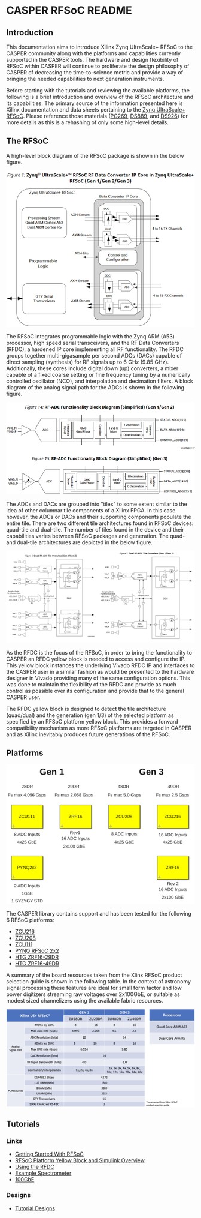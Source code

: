 # CASPER RFSoC README

## Introduction
This documentation aims to introduce Xilinx Zynq UltraScale+ RFSoC to the CASPER
community along with the platforms and capabilities currently supported in the
CASPER tools. The hardware and design flexibility of RFSoC within CASPER will
continue to proliferate the design philosophy of CASPER of decreasing the
time-to-science metric and provide a way of bringing the needed capabilities to
next generation instruments.

Before starting with the tutorials and reviewing the available platforms, the
following is a brief introduction and overview of the RFSoC architecture and its
capabilities. The primary source of the information presented here is Xilinx
documentation and data sheets pertaining to the [Zynq UltraScale+
RFSoC][xilinx-rfsoc]. Please reference those materials ([PG269][pg269],
[DS889][ds889], and [DS926][ds926]) for more details as this is a rehashing of
only some high-level details.

## The RFSoC
A high-level block diagram of the RFSoC package is shown in the below figure.

![](../../_static/img/rfsoc/readme/PG269/RFSoC-Block-Diagram.png)

The RFSoC integrates programmable logic with the Zynq ARM (A53) processor, high
speed serial transceivers, and the RF Data Converters (RFDC); a hardened IP core
implementing all RF functionality. The RFDC groups together multi-gigasample per
second ADCs (DACs) capable of direct sampling (synthesis) for RF signals up to 6
GHz (9.85 GHz). Additionally, these cores include digital down (up) converters,
a mixer capable of a fixed coarse setting or fine frequency tuning by a
numerically controlled oscillator (NCO), and interpolation and decimation
filters. A block diagram of the analog signal path for the ADCs is shown in the
following figure.

![](../../_static/img/rfsoc/readme/PG269/RFDC-SP-Blk-Diagram.png)

The ADCs and DACs are grouped into "tiles" to some extent similar to the idea of
other columnar tile components of a Xilinx FPGA. In this case however, the ADCs
or DACs and their supporting components populate the entire tile. There are two
different tile architectures found in RFSoC devices: quad-tile and dual-tile.
The number of tiles found in the device and their capabilities varies between
RFSoC packages and generation. The quad- and dual-tile architectures are
depicted in the below figure.

![](../../_static/img/rfsoc/readme/qt-dt-arch12.png)

As the RFDC is the focus of the RFSoC, in order to bring the functionality to
CASPER an RFDC yellow block is needed to access and configure the IP. This
yellow block instances the underlying Vivado RFDC IP and interfaces to the
CASPER user in a similar fashion as would be presented to the hardware designer
in Vivado providing many of the same configuration options. This was done to
maintain the flexibility of the RFDC and provide as much control as possible
over its configuration and provide that to the general CASPER user.

The RFDC yellow block is designed to detect the tile architecture (quad/dual)
and the generation (gen 1/3) of the selected platform as specified by an RFSoC
platform yellow block. This provides a forward compatibility mechanism as more
RFSoC platforms are targeted in CASPER and as Xilinx inevitably produces future
generations of the RFSoC.

## Platforms

![](../../_static/img/rfsoc/readme/casper-rfsoc-yb-platform-summary.png)

The CASPER library contains support and has been tested for the following 6
RFSoC platforms:
  * [ZCU216][zcu216]
  * [ZCU208][zcu208] 
  * [ZCU111][zcu111]
  * [PYNQ RFSoC 2x2][pynq-rfsoc2x2]
  * [HTG ZRF16-29DR][htg-zrf16] 
  * [HTG ZRF16-49DR][htg-zrf16] 

A summary of the board resources taken from the Xlinx RFSoC product selection
guide is shown in the following table. In the context of astronomy signal
processing these features are ideal for small form factor and low power
digitizers streaming raw voltages over 2x100GbE, or suitable as modest sized
channelizers using the available fabric resources.

![](../../_static/img/rfsoc/readme/rfsoc_spec_table.png)

## Tutorials

### Links
* [Getting Started With RFSoC][getting-started]
* [RFSoC Platform Yellow Block and Simulink Overview][platform-overview]
* [Using the RFDC][rfdc]
* [Example Spectrometer][spectrometer]
* [100GbE][100g]

### Designs
* [Tutorial Designs][tutorial-designs]

[xilinx-rfsoc]: https://www.xilinx.com/products/silicon-devices/soc/rfsoc.html#documentation
[pg269]: https://www.xilinx.com/support/documentation/ip_documentation/usp_rf_data_converter/v2_4/pg269-rf-data-converter.pdf
[ds889]: https://www.xilinx.com/support/documentation/data_sheets/ds889-zynq-usp-rfsoc-overview.pdf
[ds926]: https://www.xilinx.com/support/documentation/data_sheets/ds926-zynq-ultrascale-plus-rfsoc.pdf

[zcu216]: ./platforms/zcu216.md
[zcu208]: ./platforms/zcu208.md
[zcu111]: ./platforms/zcu111.md
[pynq-rfsoc2x2]: ./platforms/rfsoc2x2.md
[htg-zrf16]: ./platforms/zrf16.md

[getting-started]: ./tut_getting_started.md
[platform-overview]: ./tut_platform.md
[rfdc]: ./tut_rfdc.md
[spectrometer]: ./tut_spec.md
[100g]: ./tut_100g.md

[tutorial-designs]: https://github.com/casper-astro/tutorials_devel/tree/master/rfsoc
